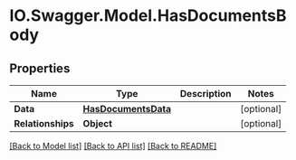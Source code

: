 # IO.Swagger.Model.HasDocumentsBody
## Properties

Name | Type | Description | Notes
------------ | ------------- | ------------- | -------------
**Data** | [**HasDocumentsData**](HasDocumentsData.md) |  | [optional] 
**Relationships** | **Object** |  | [optional] 

[[Back to Model list]](../README.md#documentation-for-models) [[Back to API list]](../README.md#documentation-for-api-endpoints) [[Back to README]](../README.md)

